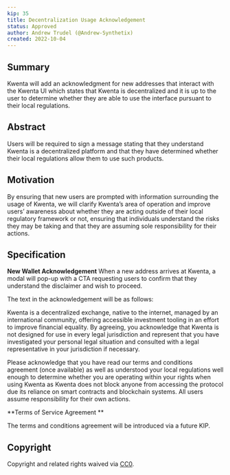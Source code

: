 ```yaml
---
kip: 35
title: Decentralization Usage Acknowledgement
status: Approved
author: Andrew Trudel (@Andrew-Synthetix)
created: 2022-10-04
---
```


## Summary

Kwenta will add an acknowledgment for new addresses that interact with the Kwenta UI which states that Kwenta is decentralized and it is up to the user to determine whether they are able to use the interface pursuant to their local regulations. 

## Abstract

Users will be required to sign a message stating that they understand Kwenta is a decentralized platform and that they have determined whether their local regulations allow them to use such products.

## Motivation

By ensuring that new users are prompted with information surrounding the usage of Kwenta, we will clarify Kwenta’s area of operation and improve users’ awareness about whether they are acting outside of their local regulatory framework or not, ensuring that individuals understand the risks they may be taking and that they are assuming sole responsibility for their actions. 

## Specification
**New Wallet Acknowledgement**
When a new address arrives at Kwenta, a modal will pop-up with a CTA requesting users to confirm that they understand the disclaimer and wish to proceed. 

The text in the acknowledgement will be as follows: 

Kwenta is a decentralized exchange, native to the internet, managed by an international community, offering accessible investment tooling in an effort to improve financial equality. By agreeing, you acknowledge that Kwenta is not designed for use in every legal jurisdiction and represent that you have investigated your personal legal situation and consulted with a legal representative in your jurisdiction if necessary.

Please acknowledge that you have read our terms and conditions agreement (once available) as well as understood your local regulations well enough to determine whether you are operating within your rights when using Kwenta as Kwenta does not block anyone from accessing the protocol due its reliance on smart contracts and blockchain systems. All users assume responsibility for their own actions. 

**Terms of Service Agreement **

The terms and conditions agreement will be introduced via a future KIP.

## Copyright

Copyright and related rights waived via [CC0](https://creativecommons.org/publicdomain/zero/1.0/).

